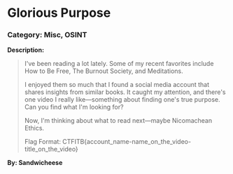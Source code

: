# Glorious Purpose
### Category: Misc, OSINT

**Description:**

> I've been reading a lot lately. Some of my recent favorites include How to Be Free, The Burnout Society, and Meditations.
>
> I enjoyed them so much that I found a social media account that shares insights from similar books. It caught my attention, and there's one video I really like—something about finding one's true purpose.
> Can you find what I'm looking for?
>
> Now, I'm thinking about what to read next—maybe Nicomachean Ethics.
> 
> Flag Format: CTFITB{account_name-name_on_the_video-title_on_the_video}

**By: Sandwicheese**
